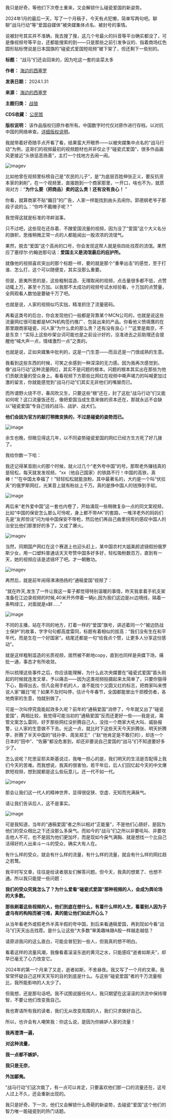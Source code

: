 我只是好奇，等他们下次卷土重来，又会解锁什么碰瓷爱国的新姿势。


2024年1月的最后一天，写了一个月稿子，今天有点犯懒，简单写两句吧。聊聊“战马行动”等“爱国自媒体”被央媒集体点名、被封号的事情。


说被封号其实并不准确，我去搜了搜，这几个号最火的抖音等平台确实都没了，可是像视频号等平台，还都能搜索的到——只是那些之前引发争议的、指着商场红色圆形贴标愣说是日本国旗的“碰瓷式爱国短视频”被下架了，但还剩下一些别的。




**标题：** “战马”们还会回来的，因为吃这一套的韭菜太多  

**作者：** [海边的西塞罗](https://chinadigitaltimes.net/space/海边的西塞罗)  

**发表日期：** 2024.1.31  

**来源：** [海边的西塞罗](https://web.archive.org/web/https://mp.weixin.qq.com/s/hpha9Tz97C6Oo1YcwAPB-A)  

**主题归类：** [战狼](https://chinadigitaltimes.net/space/战狼)  

**CDS收藏：** [公民馆](https://chinadigitaltimes.net/space/%E5%85%AC%E6%B0%91%E9%A6%86)  

**版权说明：** 该作品版权归原作者所有。中国数字时代仅对原作进行存档，以对抗中国的网络审查。[详细版权说明](https://chinadigitaltimes.net/chinese/copyright)。


我就带着好奇随手点开看了看，结果蛮大开眼界——以被央媒集中点名的“战马行动”为例，这哥们的视频最初的视频题材也并非仅止于“碰瓷式爱国”，很多作品画风更接近“头铁惩恶扬善”，主打一个找地方去闹一闹。


![imagev](https://chinadigitaltimes.net/chinese/files/2024/01/post-704685-65ba330d66d52.)


比如他曾在视频里标榜自己是“农民的儿子”，是“为底层百姓伸张正义，要反抗资本家的剥削”，在一个视频里，直接跑到一个商家那里，一开口，啥也不为，就质询对方：“**为什么要（把商品）卖的这么贵！还有没有良心！** ”


你看，就算商家不贴“媚日”的广告，人家一样能找到由头去闹你。郭德纲老爷子那段子说的么：“你咋不戴帽子呢？”


我觉得这就是标准的寻衅滋事。


只不过吧，这些现在还存着、不蹭爱国流量的视频，因为没了“爱国”这个大义名分的旗帜，思维稍微正常一点的人都能闻出一股浓浓的流氓气。


果然，脱去“爱国”这个高尚的口号，你会发现这帮人就是些四处找茬的流氓。果然应了塞缪尔·约翰逊那句话：**爱国主义是流氓最后的庇护所。** 


就像他的视频喜欢突出的那个标题一样，要的就是那个“重拳出击”的感觉，至于打谁、怎么打，这个可以随便变，其实没那么重要。


但是，匪夷所思的是，这些粗制滥造、无理取闹的视频，点击量很多都不低，点赞动辄上万，甚至十万加。以我那不太成功的视频号试水经验看，十万加的点赞量，全网观看人数怕是要破千万了吧。


也就是说，人家的视频似巧实拙，精准抓住了流量密码。


再看这类号的后台，你会发现他们一般都是背靠某个MCN公司的，也就是说这些流量网红很可能都是MCN机构签约推广、包装出来的产品。你看他义愤填膺的在那里跟商家碰瓷，问人家“为什么卖的那么贵？还有没有良心！”“这里是南京，不是东京！”实际上这些吵架台词可能也是之前设计好的，没准进去之前助理还会提醒他“喊大声一点，情绪激烈一点”之类的。


也就是说，正如央媒集中批判的，这是一门生意——而且还是一门很成熟的生意。


我看到这些东西的时候，可笑之余感到一种深深的无力感。因为我再次感觉到，像“战马行动”这种流量网红，其实不是问题的根本。问题的根本其实出在那些为他们贡献流量的受众身上。看看视频下方那些比网红在视频中嘶声竭力的叫喊更加过激的留言，你就能感觉到“战马行动”们其实无非他们的嘴替而已。


而所谓野火烧不尽，春风吹又生，只要这些“根”还在，封了这批“战马行动”们又能如何呢？这口流量饭还在，像把爱国当成生意来做的资本还在，那就永远不会缺以“碰瓷爱国”专自己钱的战马、战驴、战犬们。


**他们会因为官方的敲打稍微变换的，不过是碰瓷的姿势而已。** 


![image](https://chinadigitaltimes.net/chinese/files/2024/01/post-704685-65ba330d6cbc3.png)


余生也晚，但眼见得这几年，以不同姿势碰瓷爱国的网红已经方生方死了好几拨了。


我给你数一下哈：


我还记得某音刚火的那个时候，就火过几个“老外夸中国”的号。那帮老外赚钱真的是轻松，每天就发发视频，“xx（他自己国家）的铁路不行！中国的高铁，真棒！”“在中国太幸福了！”轻轻松松就能涨粉。其中最著名的，大约是一个叫“伏拉夫”的俄罗斯网红，光某音上就有粉丝上千万。真的是挣中国人的钱挣到手软。


![image](https://chinadigitaltimes.net/chinese/files/2024/01/post-704685-65ba330d752fc.)


再后来“老外爱中国”这一套也内卷了，开始涌现一些稍微复杂一点的同文案视频，比如“中国的保安怎么那么可怜呢，身上都不带AK”的套路，一堆洋老外的妈妈们先是“友邦惊诧”问为啥中国保安不带枪，然后他们再自己曲里拐弯的感叹中国人的治安比他们那里好的多了。又成了爆火。


![imagev](https://chinadigitaltimes.net/chinese/files/2024/01/post-704685-65ba330d7d082.)


当然，同期国产网红在这个赛道上也迎头赶上，某中国农村大姐美颜滤镜假扮俄罗斯少女，用一口塑料普通话天天夸赞中国多好多好，轻松吸粉数百万，直到有一天，她的视频应该是滤镜坏了吧。才一朝散功。


![imagev](https://chinadigitaltimes.net/chinese/files/2024/01/post-704685-65ba330d91f29.png)


再然后，就是前年闹得沸沸扬扬的“通稿爱国”视频了：


“就在昨天,发生了一件让我这一辈子都觉得特别温暖的事情，昨天我拿着手机支架准备在江边录视频的时候,40米开外停着一辆jc,因为我们这边是zc边境线，隔着一条鸭绿江，对面就是x鲜……”


![image](https://chinadigitaltimes.net/chinese/files/2024/01/post-704685-65ba330d9d666.)


不同的主播，站在不同的地方，打着一样的“爱国”旗号，讲述着同一个“被边防战士保护”的故事，字字句句都高度雷同，标题有着相似的拔高：“我们没有生在和平年代，而是生在一个好国家”。结尾还都是一句“给我点个赞，让更多人分享这份感动”。


就是这样粗制滥造的劣质视频，居然被不断地copy，直到也同样是央媒下场，痛批一通，事态才有所收敛。


所以梳理这些事件之后，你应该能理解，为什么此次央媒要在“碰瓷式爱国”苗头刚起的时候就连发文章，予以痛击——因为这类视频拍摄起来太简单了，只要你狠得下心，豁得出去，但凡会用手机的人，谁不能找个又圆又红的标志，把商家叫来愣说人家“媚日”呢？如果不及时叫停，估计今年春节，全国都能冒出千把模仿者，各地商家的生意，怕就别做了。


可是一次叫停究竟能起效多久呢？前年的“通稿爱国”消停了，今年就又出了“碰瓷爱国”，两相比较，我觉得可能当初的“通稿爱国”反而还更好一些——我是说，甭管文案怎么雷同，好歹那些网红没折腾自己人，没找一个商家大吼大叫、威胁报警，让人家的生意做不下去。光这一点，就比时下这些天天今天折腾张、明天折腾李，折腾了半天中国的“钱孙李、周吴郑王”（“赵”他肯定是不敢打的），却连一个日本的“田中”、“佐藤”都没危害到，却还非要说自己爱国的“战马”们不知道要好多少了。


怎么说呢？陀思妥耶夫斯基说过，我唯一担心的是，我们明天的生活是否配得上我们今天的苦难。而我想说，我真的很害怕，若干年后，后人们回忆起今天的中文爆款短视频，想到就都是这么些玩意儿。还一代不如一代。


![imagev](https://chinadigitaltimes.net/chinese/files/2024/01/post-704685-65ba330db90d7.png)


那会让我们这一代人的精神世界，显得很促狭、空虚、无知而充满戾气。


请让我们告诉后人，这不是事实。


![image](https://chinadigitaltimes.net/chinese/files/2024/01/post-704685-65ba330d6cbc3.png)


可是我知道，当年的“通稿爱国”者之所以相对“正能量”，不是他们心肠好，是因为他们的受众相比之下还没那么多戾气。而如今的“战马”们之所以非要吼叫、非要攻击他人不可，也不是因为他们更加坏，而是现如今戾气满胸、就是想找一个比自己活得好的人出来斗一斗的受众，确实大有人在。


有什么样的受众，就会有什么样的流量，有什么样的流量，就会有什么样的网红趋之若鹜。


我平时写文章，往往是给读者朋友们解答问题。但今天，我真的想累了、也想不通。所以我只能提一些问题：


**我们的受众究竟怎么了？为什么爱看“碰瓷式爱国”那种视频的人，会成为舆论场的大多数。** 


**那些刷着这些视频的人，他们到底在想什么，有着什么样的人生，看着别人因为子虚乌有的构陷而被刁难，真的能让他们如此开心么？** 


从当年看老外或假老外半真半假的夸中国，到后来看通稿爱国，再到现如今看“战马”们天天出击找茬。是什么让这些“大多数”审美趣味跟A股一样越走越低？


请原谅我问的这么直白，可能会冒犯到一些人，但我真的想不明白。


看着这样的流量风潮，我像看着滚滚东逝的黄河之水，只能感叹“逝者如斯夫”，却早已毫无了心力改变它。


2024年的第一个月来了又走，逝者如斯，不舍昼夜。我又写了一个月的文章。我常常怀疑自己这样天天写的目的到底是什么。与这些“碰瓷爱国”者的千万流量相比，我所能影响的人太少了。


但我想，还是那句话吧。我不试图说服任何人，我只期望在这滚滚的洪流中保持理智，不要让他们改变我自己。


我也寄语所有我的读者，我们无从改变周围的人，我们只求做好自己。


所以，也许会有人嘲笑我：你这么说，是因为你嫉妒人家的流量！


**我再澄清一遍，** 


**对这种流量，** 


**我一点都不嫉妒，** 


**我只是无奈，** 


**外加鄙夷。** 


“战马行动”们这次栽了，有一点可以肯定，只要喜欢他们那一口的流量还在，这号人过上不久，还会重新出现的。


我只是好奇，下一次，他们又会解锁什么奇葩的新姿势，去碰瓷“爱国”这个他们的智力唯一能碰瓷到的热门话题。

